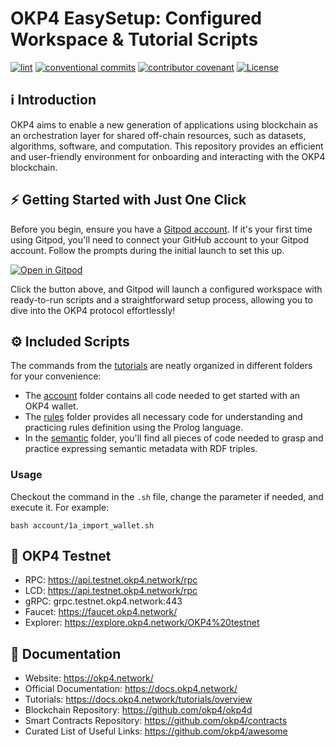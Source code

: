 # OKP4 EasySetup: Configured Workspace & Tutorial Scripts

[![lint](https://img.shields.io/github/actions/workflow/status/okp4/hackwasm/lint.yml?branch=main&label=lint&style=for-the-badge&logo=github)](https://github.com/okp4/hackwasm/actions/workflows/lint.yml)
[![conventional commits](https://img.shields.io/badge/Conventional%20Commits-1.0.0-yellow.svg?style=for-the-badge&logo=conventionalcommits)](https://conventionalcommits.org)
[![contributor covenant](https://img.shields.io/badge/Contributor%20Covenant-2.1-4baaaa.svg?style=for-the-badge)](https://github.com/okp4/.github/blob/main/CODE_OF_CONDUCT.md)
[![License](https://img.shields.io/badge/License-BSD_3--Clause-blue.svg?style=for-the-badge)](https://opensource.org/licenses/BSD-3-Clause)

## ℹ️ Introduction

OKP4 aims to enable a new generation of applications using blockchain as an orchestration layer for shared off-chain resources, such as datasets, algorithms, software, and computation. This repository provides an efficient and user-friendly environment for onboarding and interacting with the OKP4 blockchain.

## ⚡ Getting Started with Just One Click

Before you begin, ensure you have a [Gitpod account](https://gitpod.io/). If it's your first time using Gitpod, you'll need to connect your GitHub account to your Gitpod account. Follow the prompts during the initial launch to set this up.

[![Open in Gitpod](https://gitpod.io/button/open-in-gitpod.svg)](https://gitpod.io/#https://github.com/okp4/hackmos)

Click the button above, and Gitpod will launch a configured workspace with ready-to-run scripts and a straightforward setup process, allowing you to dive into the OKP4 protocol effortlessly!

## ⚙️ Included Scripts

The commands from the [tutorials](https://docs.okp4.network/tutorials/overview) are neatly organized in different folders for your convenience:

- The [account](./account) folder contains all code needed to get started with an OKP4 wallet.
- The [rules](./rule) folder provides all necessary code for understanding and practicing rules definition using the Prolog language.
- In the [semantic](./semantic) folder, you'll find all pieces of code needed to grasp and practice expressing semantic metadata with RDF triples.

### Usage

Checkout the command in the `.sh` file, change the parameter if needed, and execute it. For example:

```shell
bash account/1a_import_wallet.sh
```

## 🧪 OKP4 Testnet

- RPC: <https://api.testnet.okp4.network/rpc>
- LCD: <https://api.testnet.okp4.network/rpc>
- gRPC: grpc.testnet.okp4.network:443
- Faucet: <https://faucet.okp4.network/>
- Explorer: <https://explore.okp4.network/OKP4%20testnet>

## 📖 Documentation

- Website: <https://okp4.network/>
- Official Documentation: <https://docs.okp4.network/>
- Tutorials: <https://docs.okp4.network/tutorials/overview>
- Blockchain Repository: <https://github.com/okp4/okp4d>
- Smart Contracts Repository: <https://github.com/okp4/contracts>
- Curated List of Useful Links: <https://github.com/okp4/awesome>
